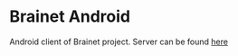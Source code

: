 # Brainet Android
Android client of Brainet project. Server can be found [here](https://github.com/haichao-yu/brainet-server)
